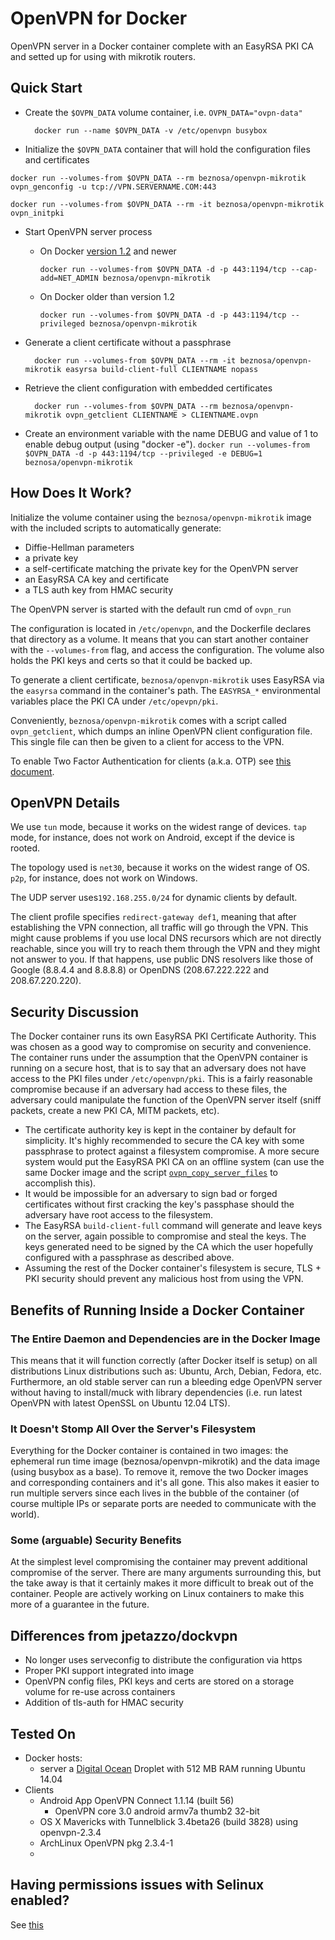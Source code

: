 # OpenVPN for Docker

OpenVPN server in a Docker container complete with an EasyRSA PKI CA and setted up for using with mikrotik routers.

## Quick Start

* Create the `$OVPN_DATA` volume container, i.e. `OVPN_DATA="ovpn-data"`

        docker run --name $OVPN_DATA -v /etc/openvpn busybox

* Initialize the `$OVPN_DATA` container that will hold the configuration files and certificates

`docker run --volumes-from $OVPN_DATA --rm beznosa/openvpn-mikrotik ovpn_genconfig -u tcp://VPN.SERVERNAME.COM:443`


  `docker run --volumes-from $OVPN_DATA --rm -it beznosa/openvpn-mikrotik ovpn_initpki`

* Start OpenVPN server process

    - On Docker [version 1.2](http://blog.docker.com/2014/08/announcing-docker-1-2-0/) and newer

      `docker run --volumes-from $OVPN_DATA -d -p 443:1194/tcp --cap-add=NET_ADMIN beznosa/openvpn-mikrotik`

    - On Docker older than version 1.2

      `docker run --volumes-from $OVPN_DATA -d -p 443:1194/tcp --privileged beznosa/openvpn-mikrotik`

* Generate a client certificate without a passphrase

        docker run --volumes-from $OVPN_DATA --rm -it beznosa/openvpn-mikrotik easyrsa build-client-full CLIENTNAME nopass

* Retrieve the client configuration with embedded certificates

        docker run --volumes-from $OVPN_DATA --rm beznosa/openvpn-mikrotik ovpn_getclient CLIENTNAME > CLIENTNAME.ovpn

* Create an environment variable with the name DEBUG and value of 1 to enable debug output (using "docker -e").
  `docker run --volumes-from $OVPN_DATA -d -p 443:1194/tcp --privileged -e DEBUG=1 beznosa/openvpn-mikrotik`

## How Does It Work?

Initialize the volume container using the `beznosa/openvpn-mikrotik` image with the
included scripts to automatically generate:

- Diffie-Hellman parameters
- a private key
- a self-certificate matching the private key for the OpenVPN server
- an EasyRSA CA key and certificate
- a TLS auth key from HMAC security

The OpenVPN server is started with the default run cmd of `ovpn_run`

The configuration is located in `/etc/openvpn`, and the Dockerfile
declares that directory as a volume. It means that you can start another
container with the `--volumes-from` flag, and access the configuration.
The volume also holds the PKI keys and certs so that it could be backed up.

To generate a client certificate, `beznosa/openvpn-mikrotik` uses EasyRSA via the
`easyrsa` command in the container's path.  The `EASYRSA_*` environmental
variables place the PKI CA under `/etc/opevpn/pki`.

Conveniently, `beznosa/openvpn-mikrotik` comes with a script called `ovpn_getclient`,
which dumps an inline OpenVPN client configuration file.  This single file can
then be given to a client for access to the VPN.

To enable Two Factor Authentication for clients (a.k.a. OTP) see [this document](/docs/otp.md).

## OpenVPN Details

We use `tun` mode, because it works on the widest range of devices.
`tap` mode, for instance, does not work on Android, except if the device
is rooted.

The topology used is `net30`, because it works on the widest range of OS.
`p2p`, for instance, does not work on Windows.

The UDP server uses`192.168.255.0/24` for dynamic clients by default.

The client profile specifies `redirect-gateway def1`, meaning that after
establishing the VPN connection, all traffic will go through the VPN.
This might cause problems if you use local DNS recursors which are not
directly reachable, since you will try to reach them through the VPN
and they might not answer to you. If that happens, use public DNS
resolvers like those of Google (8.8.4.4 and 8.8.8.8) or OpenDNS
(208.67.222.222 and 208.67.220.220).


## Security Discussion

The Docker container runs its own EasyRSA PKI Certificate Authority.  This was
chosen as a good way to compromise on security and convenience.  The container
runs under the assumption that the OpenVPN container is running on a secure
host, that is to say that an adversary does not have access to the PKI files
under `/etc/openvpn/pki`.  This is a fairly reasonable compromise because if an
adversary had access to these files, the adversary could manipulate the
function of the OpenVPN server itself (sniff packets, create a new PKI CA, MITM
packets, etc).

* The certificate authority key is kept in the container by default for
  simplicity.  It's highly recommended to secure the CA key with some
  passphrase to protect against a filesystem compromise.  A more secure system
  would put the EasyRSA PKI CA on an offline system (can use the same Docker
  image and the script [`ovpn_copy_server_files`](/docs/paranoid.md) to accomplish this).
* It would be impossible for an adversary to sign bad or forged certificates
  without first cracking the key's passphase should the adversary have root
  access to the filesystem.
* The EasyRSA `build-client-full` command will generate and leave keys on the
  server, again possible to compromise and steal the keys.  The keys generated
  need to be signed by the CA which the user hopefully configured with a passphrase
  as described above.
* Assuming the rest of the Docker container's filesystem is secure, TLS + PKI
  security should prevent any malicious host from using the VPN.


## Benefits of Running Inside a Docker Container

### The Entire Daemon and Dependencies are in the Docker Image

This means that it will function correctly (after Docker itself is setup) on
all distributions Linux distributions such as: Ubuntu, Arch, Debian, Fedora,
etc.  Furthermore, an old stable server can run a bleeding edge OpenVPN server
without having to install/muck with library dependencies (i.e. run latest
OpenVPN with latest OpenSSL on Ubuntu 12.04 LTS).

### It Doesn't Stomp All Over the Server's Filesystem

Everything for the Docker container is contained in two images: the ephemeral
run time image (beznosa/openvpn-mikrotik) and the data image (using busybox as a
base).  To remove it, remove the two Docker images and corresponding containers
and it's all gone.  This also makes it easier to run multiple servers since
each lives in the bubble of the container (of course multiple IPs or separate
ports are needed to communicate with the world).

### Some (arguable) Security Benefits

At the simplest level compromising the container may prevent additional
compromise of the server.  There are many arguments surrounding this, but the
take away is that it certainly makes it more difficult to break out of the
container.  People are actively working on Linux containers to make this more
of a guarantee in the future.

## Differences from jpetazzo/dockvpn

* No longer uses serveconfig to distribute the configuration via https
* Proper PKI support integrated into image
* OpenVPN config files, PKI keys and certs are stored on a storage
  volume for re-use across containers
* Addition of tls-auth for HMAC security

## Tested On

* Docker hosts:
  * server a [Digital Ocean](https://www.digitalocean.com/?refcode=d19f7fe88c94) Droplet with 512 MB RAM running Ubuntu 14.04
* Clients
  * Android App OpenVPN Connect 1.1.14 (built 56)
     * OpenVPN core 3.0 android armv7a thumb2 32-bit
  * OS X Mavericks with Tunnelblick 3.4beta26 (build 3828) using openvpn-2.3.4
  * ArchLinux OpenVPN pkg 2.3.4-1
  *

## Having permissions issues with Selinux enabled?

See [this](docs/selinux.md)
